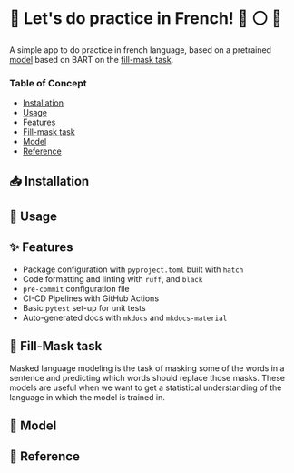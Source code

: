 # 🎈 Let's do practice in French! :red_circle: :white_circle: :large_blue_circle:
A simple app to do practice in french language, based on a pretrained [model](https://huggingface.co/moussaKam/mbarthez) based on BART on the [fill-mask task](#fill-mask-task).

### Table of Concept
- [Installation](#inbox_tray-installation)
- [Usage](#rocket-usage)
- [Features](#-features)
- [Fill-mask task](#dart-fill-mask-task)
- [Model]()
- [Reference]()

## :inbox_tray: Installation

## :rocket: Usage

## ✨ Features

* Package configuration with `pyproject.toml` built with `hatch`
* Code formatting and linting with `ruff`, and `black`
* `pre-commit` configuration file
* CI-CD Pipelines with GitHub Actions
* Basic `pytest` set-up for unit tests
* Auto-generated docs with `mkdocs` and `mkdocs-material`

## :dart: Fill-Mask task
Masked language modeling is the task of masking some of the words in a sentence and predicting which words should replace those masks. These models are useful when we want to get a statistical understanding of the language in which the model is trained in.

## :art: Model


## :rocket: Reference
